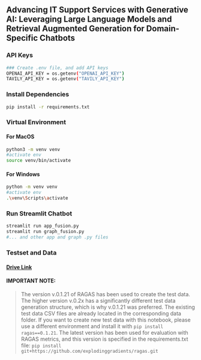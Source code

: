 ## Advancing IT Support Services with Generative AI: Leveraging Large Language Models and Retrieval Augmented Generation for Domain-Specific Chatbots

### API Keys
```bash
### Create .env file, and add API keys 
OPENAI_API_KEY = os.getenv("OPENAI_API_KEY")
TAVILY_API_KEY = os.getenv("TAVILY_API_KEY")
```

### Install Dependencies
```bash
pip install -r requirements.txt
```
### Virtual Environment
#### For MacOS
```bash
python3 -m venv venv
#activate env
source venv/bin/activate
```
#### For Windows
```bash
python -m venv venv
#activate env
.\venv\Scripts\activate

```



### Run Streamlit Chatbot
```bash
streamlit run app_fusion.py
streamlit run graph_fusion.py
#... and other app and graph .py files 
```
### Testset and Data

#### [Drive Link](https://drive.google.com/drive/folders/15oI_Kaivu39pkNFeSbLzGO3kA0HhBOBG?usp=sharing)

#### IMPORTANT NOTE:
> The version v.0.1.21 of RAGAS has been used to create the test data. 
The higher version v.0.2x has a significantly different test data generation structure, which is why v.0.1.21 was preferred.
The existing test data CSV files are already located in the corresponding data folder.
If you want to create new test data with this notebook, please use a different environment and install it with `pip install ragas==0.1.21`.
The latest version has been used for evaluation with RAGAS metrics, 
and this version is specified in the requirements.txt file: `pip install git+https://github.com/explodinggradients/ragas.git`